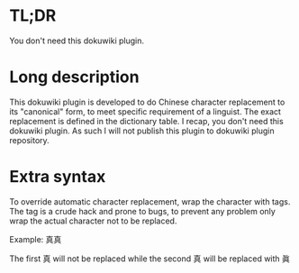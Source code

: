 # TL;DR
You don't need this dokuwiki plugin.

# Long description
This dokuwiki plugin is developed to do Chinese character replacement to its "canonical" form, to meet specific requirement of a linguist. The exact replacement is defined in the dictionary table. I recap, you don't need this dokuwiki plugin. As such I will not publish this plugin to dokuwiki plugin repository.

# Extra syntax
To override automatic character replacement, wrap the character with <nochinesecanonical></nochinesecanonical> tags. The tag is a crude hack and prone to bugs, to prevent any problem only wrap the actual character not to be replaced.

Example:
<nochinesecanonical>真</nochinesecanonical>真

The first 真 will not be replaced while the second 真 will be replaced with 眞
